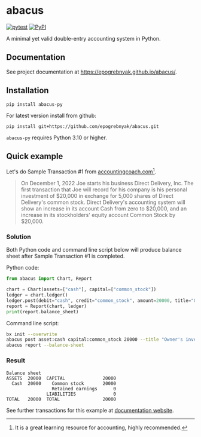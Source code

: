 # abacus

[![pytest](https://github.com/epogrebnyak/abacus/actions/workflows/.pytest.yml/badge.svg)](https://github.com/epogrebnyak/abacus/actions/workflows/.pytest.yml)
[![PyPI](https://img.shields.io/pypi/v/abacus-py?color=blue)](https://pypi.org/project/abacus-py/)

A minimal yet valid double-entry accounting system in Python.

## Documentation

See project documentation at <https://epogrebnyak.github.io/abacus/>.

## Installation

```
pip install abacus-py
```

For latest version install from github:

```
pip install git+https://github.com/epogrebnyak/abacus.git
```

`abacus-py` requires Python 3.10 or higher.

## Quick example

Let's do Sample Transaction #1 from [accountingcoach.com](https://www.accountingcoach.com/accounting-basics/explanation/5)[^1].

[^1]: It is a great learning resource for accounting, highly recommended.

> On December 1, 2022 Joe starts his business Direct Delivery, Inc. The first transaction that Joe will record for his company is his personal investment of $20,000 in exchange for 5,000 shares of Direct Delivery's common stock.
> Direct Delivery's accounting system will show an increase in its account Cash from zero to $20,000, and an increase in its stockholders' equity account Common Stock by $20,000.

### Solution

Both Python code and command line script below will produce balance sheet after Sample Transaction #1 is completed.

Python code:

```python
from abacus import Chart, Report

chart = Chart(assets=["cash"], capital=["common_stock"])
ledger = chart.ledger()
ledger.post(debit="cash", credit="common_stock", amount=20000, title="Owner's investment")
report = Report(chart, ledger)
print(report.balance_sheet)
```

Command line script:

```bash
bx init --overwrite
abacus post asset:cash capital:common_stock 20000 --title "Owner's investment"
abacus report --balance-sheet
```

### Result

```
Balance sheet
ASSETS  20000  CAPITAL              20000
  Cash  20000    Common stock       20000
                 Retained earnings      0
               LIABILITIES              0
TOTAL   20000  TOTAL                20000
```

See further transactions for this example at [documentation website](https://epogrebnyak.github.io/abacus/textbook/#accountingcoachcom).
